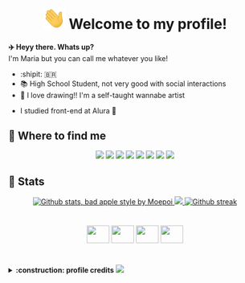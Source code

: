<h1 align="center"><img src="https://raw.githubusercontent.com/ABSphreak/ABSphreak/master/gifs/Hi.gif" width="45"> Welcome to my profile!</h1>

<b>:airplane: Heyy there. Whats up? <br></b> I'm Maria but you can call me whatever you like!

* :shipit: :brazil: <!--| :birthday:	21/ago-->
* :books:	High School Student, not very good with social interactions
* :art:	I love drawing!! I'm a self-taught wannabe artist
<!--* :video_game: Favorite games: Minecraft, Terraria, Stardew valley, and others ww -->
*	I studied front-end at Alura :ghost:
<!--* I'm studying English and spanish. I plan to study Japanese and Russian too (why not?) -->

:compass: Where to find me
------ 
<section align="center">     <!--   📝 Email: |      Maria.casagrande.costa@escola.pr.gov.br -->
  <a href="mailto:maria.casagrande.costa@escola.pr.gov.br" target="_blank"><img width="77em" src="https://img.shields.io/badge/Gmail-D14836?style=for-the-badge&logo=gmail&logoColor=white"></a>
  <a href="https://cursos.alura.com.br/user/maria-casagrande-costa" target="_blank"><img width="60em" src="https://img.shields.io/badge/alura-1F4061?style=for-the-badge&logo=alura&logoColor=white"></a>
  <a href="https://www.youtube.com/channel/UCZR-10ydDCyg0SL-cmOxgGQ" target="_blank"><img width="90em" src="https://img.shields.io/badge/YouTube-FF0000?style=for-the-badge&logo=youtube&logoColor=white" target="_blank"></a>
  <a href="https://twitter.com/KKey_yo" target="_blank"><img width="90em" src="https://img.shields.io/badge/twitter-00acee?style=for-the-badge&logo=twitter&logoColor=white" target="_blank"></a>
  <a href="https://www.instagram.com/kkey_yo/" target="_blank"><img width="107em" src="https://img.shields.io/badge/-Instagram-%23E4405F?style=for-the-badge&logo=instagram&logoColor=white" target="_blank"></a> 
  <a href="https://steamcommunity.com/id/KKyooishi" target="_blank"><img width="77em" src="https://img.shields.io/badge/steam-1b2838?style=for-the-badge&logo=steam&logoColor=white" target="_blank"></a>
  <a href="https://br.pinterest.com/Urghwt/_saved/"><img width="99em" src="https://img.shields.io/badge/pinterest-E60023?style=for-the-badge&logo=pinterest&logoColor=white"></a>
  <a href="https://www.planetminecraft.com/member/kkeyyos" target="_blank"><img width="130em" src="https://img.shields.io/badge/planetminecraft-00acee?style=for-the-badge&logo=planetminecraft&logoColor=white" target="_blank"></a>
</section>  

:page_with_curl: Stats
------
<section align="center">
  <a href="https://github.com/MariaClaraC">
  <img height="150em" alt="Github stats, bad apple style by Moepoi" src="https://bad-apple-github-readme.vercel.app/api?show_bg=1&username=MariaClaraC&show_icons=true">
  <img height="150em" src="https://github-readme-stats.vercel.app/api/top-langs/?username=MariaClaraC&theme=default_repocard&layout=compact">
  <img height="200em" alt="Github streak" src="http://github-readme-streak-stats.herokuapp.com?user=MariaClaraC&theme=onedark_duo&hide_border=true&dates=DBDADA&currStreakLabel=FFFEFE&stroke=333333F9&ring=5094F0&fire=5094F0&sideNums=D5E5FA&sideLabels=FFFEFE&currStreakNum=D5E5FAF9"></a>
</section>

#
<section align="center">
  <img  height="35" width="45" src="https://cdn.jsdelivr.net/gh/devicons/devicon/icons/html5/html5-original.svg" />
  <img  height="35" width="45" src="https://cdn.jsdelivr.net/gh/devicons/devicon/icons/css3/css3-original.svg" />
  <img  height="35" width="45" src="https://cdn.jsdelivr.net/gh/devicons/devicon/icons/bootstrap/bootstrap-original.svg"/>
  <img  height="35" width="45" src="https://cdn.jsdelivr.net/gh/devicons/devicon/icons/javascript/javascript-original.svg" />
</section>

#
<details> <summary><b> :construction: profile credits</b> <img src="https://media.giphy.com/media/VgCDAzcKvsR6OM0uWg/giphy.gif" width="50"></summary> 
  <div> 
     
   - [Moepoi](https://github.com/moepoi) for the bad apple github stat!
   - [Top Langs!](https://github.com/anuraghazra/github-readme-stats) by [Anurag Hazra](https://github.com/anuraghazra)!
   - [GitHub Streak](http://github-readme-streak-stats.herokuapp.com/demo/) by [DenverCoder1](https://github.com/DenverCoder1)!
   - [Badges for GitHub](https://dev.to/envoy_/150-badges-for-github-pnk) by [Vedant Chainani](https://github.com/Envoy-VC)!
   - [Emoji Sheet](https://github.com/ikatyang/emoji-cheat-sheet) by [ikatyang](https://github.com/ikatyang)!
   - [Devicon](https://devicon.dev/)!
  </div> 
</details>
